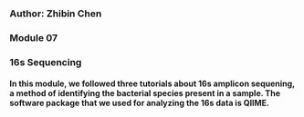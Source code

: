 ### Author: Zhibin Chen
### Module 07
### 16s Sequencing

#### In this module, we followed three tutorials about 16s amplicon sequening, a method of identifying the bacterial species present in a sample. The software package that we used for analyzing the 16s data is QIIME.
